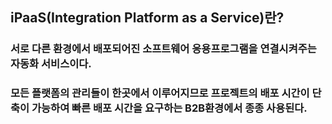 ## iPaaS(Integration Platform as a Service)란?
### 서로 다른 환경에서 배포되어진 소프트웨어 응용프로그램을 연결시켜주는 자동화 서비스이다.
### 모든 플랫폼의 관리들이 한곳에서 이루어지므로 프로젝트의 배포 시간이 단축이 가능하여 빠른 배포 시간을 요구하는 B2B환경에서 종종 사용된다.
